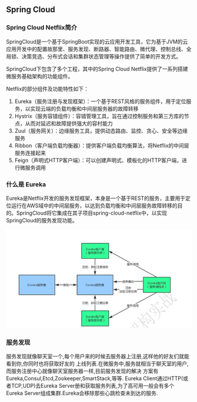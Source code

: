 ## Spring Cloud

### Spring Cloud Netflix简介
SpringCloud是一个基于SpringBoot实现的云应用开发工具，它为基于JVM的云应用开发中的配置故那里、服务发现、断路器、智能路由、微代理、控制总线、全局锁、决策竞选、分布式会话和集群状态管理等操作提供了简单的开发方式。

SpringCloud下包含了多个工程，其中的Spring Cloud Netflix提供了一系列搭建微服务基础架构的功能组件。

Netflix的部分组件及功能特性如下：
1. Eureka（服务注册与发现框架）：一个基于REST风格的服务组件，用于定位服务，以实现云端的负载均衡和中间层服务器的故障转移
2. Hystrix（服务容错组件）：容错管理工具，旨在通过控制服务和第三方库的节点，从而对延迟和故障提供强大的容村能力
3. Zuul（服务网关）：边缘服务工具，提供动态路由、监控、贪心、安全等边缘服务
4. Ribbon（客户端负载均衡器）：提供客户端负载均衡算法，将Netflix的中间层服务连接起来
5. Feign（声明式HTTP客户端）：可以创建声明式、模板化的HTTP客户端，进行微服务调用

### 什么是 Eureka
Eureka是Netflix开发的服务发现框架，本身是一个基于REST的服务，主要用于定位运行在AWS域中的中间层服务，以达到负载均衡和中间层服务故障转移的目的。SpringCloud将它集成在其子项目spring-cloud-netflix中，以实现SpringCloud的服务发现功能。

![image]( https://github.com/songshuiyang/eureka-parent/blob/master/doc/images/eureka1.png)

### 服务发现
服务发现就像聊天室一个,每个用户来的时候去服务器上注册,这样他的好友们就能看到你,你同时也将获取好友的
上线列表.在微服务中,服务就相当于聊天室的用户,而服务注册中心就像聊天室服务器一样,目前服务发现的解决
方案有Eureka,Consul,Etcd,Zookeeper,SmartStack,等等.
Eureka Client通过HTTP(或者TCP,UDP)去Eureka Server册和获取服务列表,为了高可用一般会有多个
Eureka Server组成集群.Eureka会移除那些心跳检查未到达的服务.
